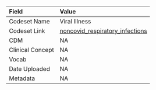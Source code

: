 |Field            |Value                           |
|:----------------|:-------------------------------|
|Codeset Name     |Viral Illness                   |
|Codeset Link     |[noncovid_respiratory_infections](https://github.com/PEDSnet/Variable-Dictionary/blob/main/conditions/noncovid_respiratory_infections.csv)|
|CDM              |NA                              |
|Clinical Concept |NA                              |
|Vocab            |NA                              |
|Date Uploaded    |NA                              |
|Metadata         |NA                              |

